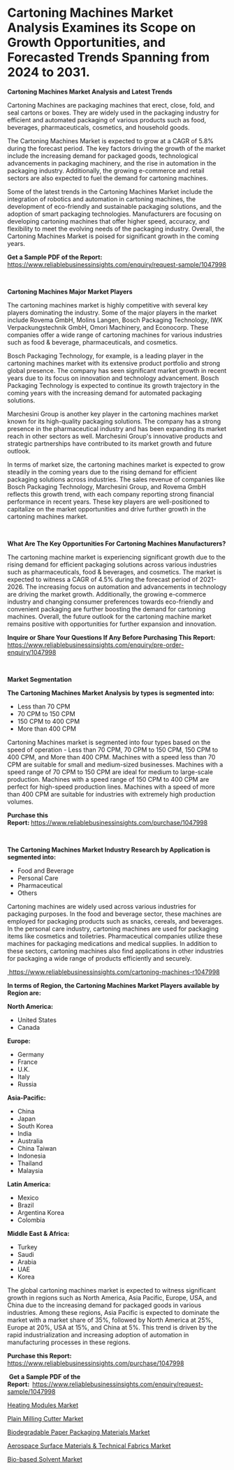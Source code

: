 <p><h1>Cartoning Machines Market Analysis Examines its Scope on Growth Opportunities, and Forecasted Trends Spanning from 2024 to 2031.</h1></p><p><strong>Cartoning Machines Market Analysis and Latest Trends</strong></p>
<p><p>Cartoning Machines are packaging machines that erect, close, fold, and seal cartons or boxes. They are widely used in the packaging industry for efficient and automated packaging of various products such as food, beverages, pharmaceuticals, cosmetics, and household goods.</p><p>The Cartoning Machines Market is expected to grow at a CAGR of 5.8% during the forecast period. The key factors driving the growth of the market include the increasing demand for packaged goods, technological advancements in packaging machinery, and the rise in automation in the packaging industry. Additionally, the growing e-commerce and retail sectors are also expected to fuel the demand for cartoning machines.</p><p>Some of the latest trends in the Cartoning Machines Market include the integration of robotics and automation in cartoning machines, the development of eco-friendly and sustainable packaging solutions, and the adoption of smart packaging technologies. Manufacturers are focusing on developing cartoning machines that offer higher speed, accuracy, and flexibility to meet the evolving needs of the packaging industry. Overall, the Cartoning Machines Market is poised for significant growth in the coming years.</p></p>
<p><strong>Get a Sample PDF of the Report:&nbsp;</strong> <a href="https://www.reliablebusinessinsights.com/enquiry/request-sample/1047998">https://www.reliablebusinessinsights.com/enquiry/request-sample/1047998</a></p>
<p>&nbsp;</p>
<p><strong>Cartoning Machines Major Market Players</strong></p>
<p><p>The cartoning machines market is highly competitive with several key players dominating the industry. Some of the major players in the market include Rovema GmbH, Molins Langen, Bosch Packaging Technology, IWK Verpackungstechnik GmbH, Omori Machinery, and Econocorp. These companies offer a wide range of cartoning machines for various industries such as food & beverage, pharmaceuticals, and cosmetics.</p><p>Bosch Packaging Technology, for example, is a leading player in the cartoning machines market with its extensive product portfolio and strong global presence. The company has seen significant market growth in recent years due to its focus on innovation and technology advancement. Bosch Packaging Technology is expected to continue its growth trajectory in the coming years with the increasing demand for automated packaging solutions.</p><p>Marchesini Group is another key player in the cartoning machines market known for its high-quality packaging solutions. The company has a strong presence in the pharmaceutical industry and has been expanding its market reach in other sectors as well. Marchesini Group's innovative products and strategic partnerships have contributed to its market growth and future outlook.</p><p>In terms of market size, the cartoning machines market is expected to grow steadily in the coming years due to the rising demand for efficient packaging solutions across industries. The sales revenue of companies like Bosch Packaging Technology, Marchesini Group, and Rovema GmbH reflects this growth trend, with each company reporting strong financial performance in recent years. These key players are well-positioned to capitalize on the market opportunities and drive further growth in the cartoning machines market.</p></p>
<p>&nbsp;</p>
<p><strong>What Are The Key Opportunities For Cartoning Machines Manufacturers?</strong></p>
<p><p>The cartoning machine market is experiencing significant growth due to the rising demand for efficient packaging solutions across various industries such as pharmaceuticals, food & beverages, and cosmetics. The market is expected to witness a CAGR of 4.5% during the forecast period of 2021-2026. The increasing focus on automation and advancements in technology are driving the market growth. Additionally, the growing e-commerce industry and changing consumer preferences towards eco-friendly and convenient packaging are further boosting the demand for cartoning machines. Overall, the future outlook for the cartoning machine market remains positive with opportunities for further expansion and innovation.</p></p>
<p><strong>Inquire or Share Your Questions If Any Before Purchasing This Report:</strong> <a href="https://www.reliablebusinessinsights.com/enquiry/pre-order-enquiry/1047998">https://www.reliablebusinessinsights.com/enquiry/pre-order-enquiry/1047998</a></p>
<p>&nbsp;</p>
<p><strong>Market Segmentation</strong></p>
<p><strong>The Cartoning Machines Market Analysis by types is segmented into:</strong></p>
<p><ul><li>Less than 70 CPM</li><li>70 CPM to 150 CPM</li><li>150 CPM to 400 CPM</li><li>More than 400 CPM</li></ul></p>
<p><p>Cartoning Machines market is segmented into four types based on the speed of operation - Less than 70 CPM, 70 CPM to 150 CPM, 150 CPM to 400 CPM, and More than 400 CPM. Machines with a speed less than 70 CPM are suitable for small and medium-sized businesses. Machines with a speed range of 70 CPM to 150 CPM are ideal for medium to large-scale production. Machines with a speed range of 150 CPM to 400 CPM are perfect for high-speed production lines. Machines with a speed of more than 400 CPM are suitable for industries with extremely high production volumes.</p></p>
<p><strong>Purchase this Report:&nbsp;</strong><a href="https://www.reliablebusinessinsights.com/purchase/1047998">https://www.reliablebusinessinsights.com/purchase/1047998</a></p>
<p>&nbsp;</p>
<p><strong>The Cartoning Machines Market Industry Research by Application is segmented into:</strong></p>
<p><ul><li>Food and Beverage</li><li>Personal Care</li><li>Pharmaceutical</li><li>Others</li></ul></p>
<p><p>Cartoning machines are widely used across various industries for packaging purposes. In the food and beverage sector, these machines are employed for packaging products such as snacks, cereals, and beverages. In the personal care industry, cartoning machines are used for packaging items like cosmetics and toiletries. Pharmaceutical companies utilize these machines for packaging medications and medical supplies. In addition to these sectors, cartoning machines also find applications in other industries for packaging a wide range of products efficiently and securely.</p></p>
<p><a href="https://www.reliablebusinessinsights.com/cartoning-machines-r1047998">&nbsp;https://www.reliablebusinessinsights.com/cartoning-machines-r1047998</a></p>
<p><strong>In terms of Region, the Cartoning Machines Market Players available by Region are:</strong></p>
<p>
    <p> <strong> North America: </strong>
        <ul>
            <li>United States</li>
            <li>Canada</li>
        </ul>
        </p> 
    <p> <strong> Europe: </strong>
        <ul>
            <li>Germany</li>
            <li>France</li>
            <li>U.K.</li>
            <li>Italy</li>
            <li>Russia</li>
        </ul>
        </p> 
    <p> <strong> Asia-Pacific: </strong>
        <ul>
            <li>China</li>
            <li>Japan</li>
            <li>South Korea</li>
            <li>India</li>
            <li>Australia</li>
            <li>China Taiwan</li>
            <li>Indonesia</li>
            <li>Thailand</li>
            <li>Malaysia</li>
        </ul>
        </p> 
    <p> <strong> Latin America: </strong>
        <ul>
            <li>Mexico</li>
            <li>Brazil</li>
            <li>Argentina Korea</li>
            <li>Colombia</li>
        </ul>
        </p> 
    <p> <strong> Middle East & Africa: </strong>
        <ul>
            <li>Turkey</li>
            <li>Saudi</li>
            <li>Arabia</li>
            <li>UAE</li>
            <li>Korea</li>
        </ul>
    </p>
    </p>
<p><p>The global cartoning machines market is expected to witness significant growth in regions such as North America, Asia Pacific, Europe, USA, and China due to the increasing demand for packaged goods in various industries. Among these regions, Asia Pacific is expected to dominate the market with a market share of 35%, followed by North America at 25%, Europe at 20%, USA at 15%, and China at 5%. This trend is driven by the rapid industrialization and increasing adoption of automation in manufacturing processes in these regions.</p></p>
<p><strong>Purchase this Report: </strong><a href="https://www.reliablebusinessinsights.com/purchase/1047998">https://www.reliablebusinessinsights.com/purchase/1047998</a></p>
<p>&nbsp;<strong>Get a Sample PDF of the Report:&nbsp;&nbsp;</strong><a href="https://www.reliablebusinessinsights.com/enquiry/request-sample/1047998">https://www.reliablebusinessinsights.com/enquiry/request-sample/1047998</a></p>
<p><strong></strong></p>
<p><p><a href="https://github.com/GroverBarry/Market-Research-Report-List-6/blob/main/heating-modules-market.md">Heating Modules Market</a></p><p><a href="https://github.com/lylyparadise/Market-Research-Report-List-4/blob/main/plain-milling-cutter-market.md">Plain Milling Cutter Market</a></p><p><a href="https://medium.com/@bernadette.james576/global-biodegradable-paper-packaging-materials-industry-research-report-competitive-landscape-580885370669">Biodegradable Paper Packaging Materials Market</a></p><p><a href="https://medium.com/@stephen.russell7684/aerospace-surface-materials-technical-fabrics-market-industry-trends-and-forecast-for-period-6bd2c5baf110">Aerospace Surface Materials & Technical Fabrics Market</a></p><p><a href="https://medium.com/@chellamarie1961/bio-based-solvent-industry-analysis-report-its-market-size-growing-with-a-cagr-of-14-8-f739597a903c">Bio-based Solvent Market</a></p></p>